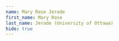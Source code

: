 ```yaml
--- 
name: Mary Rose Jerade  
first_name: Mary Rose 
last_name: Jerade (University of Ottawa) 
hide: true 
--- 
```

 
 